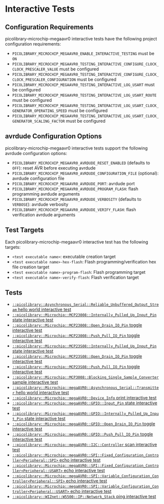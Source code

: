 # Interactive Tests

## Configuration Requirements
picolibrary-microchip-megaavr0 interactive tests have the following project configuration
requirements:
- `PICOLIBRARY_MICROCHIP_MEGAAVR0_ENABLE_INTERACTIVE_TESTING` must be `ON`
- `PICOLIBRARY_MICROCHIP_MEGAAVR0_TESTING_INTERACTIVE_CONFIGURE_CLOCK_CLOCK_PRESCALER_VALUE`
  must be configured
- `PICOLIBRARY_MICROCHIP_MEGAAVR0_TESTING_INTERACTIVE_CONFIGURE_CLOCK_CLOCK_PRESCALER_CONFIGURATION`
  must be configured
- `PICOLIBRARY_MICROCHIP_MEGAAVR0_TESTING_INTERACTIVE_LOG_USART` must be configured
- `PICOLIBRARY_MICROCHIP_MEGAAVR0_TESTING_INTERACTIVE_LOG_USART_ROUTE` must be configured
- `PICOLIBRARY_MICROCHIP_MEGAAVR0_TESTING_INTERACTIVE_LOG_USART_CLOCK_GENERATOR_OPERATING_SPEED`
  must be configured
- `PICOLIBRARY_MICROCHIP_MEGAAVR0_TESTING_INTERACTIVE_LOG_USART_CLOCK_GENERATOR_SCALING_FACTOR`
  must be configured

## avrdude Configuration Options
picolibrary-microchip-megaavr0 interactive tests support the following avrdude
configuration options:
- `PICOLIBRARY_MICROCHIP_MEGAAVR0_AVRDUDE_RESET_ENABLED` (defaults to `OFF`): reset AVR
  before executing avrdude
- `PICOLIBRARY_MICROCHIP_MEGAAVR0_AVRDUDE_CONFIGURATION_FILE` (optional): avrdude
  configuration file
- `PICOLIBRARY_MICROCHIP_MEGAAVR0_AVRDUDE_PORT`: avrdude port
- `PICOLIBRARY_MICROCHIP_MEGAAVR0_AVRDUDE_PROGRAM_FLASH`: flash programming avrdude
  arguments
- `PICOLIBRARY_MICROCHIP_MEGAAVR0_AVRDUDE_VERBOSITY` (defaults to `VERBOSE`): avrdude
  verbosity
- `PICOLIBRARY_MICROCHIP_MEGAAVR0_AVRDUDE_VERIFY_FLASH`: flash verification avrdude
  arguments

## Test Targets
Each picolibrary-microchip-megaavr0 interactive test has the following targets:
- `<test executable name>`: executable creation target
- `<test executable name>-hex-flash`: Flash programming/verification hex file creation
  target
- `<test executable name>-program-flash`: Flash programming target
- `<test executable name>-verify-flash`: Flash verification target

## Tests
- [`::picolibrary::Asynchronous_Serial::Reliable_Unbuffered_Output_Stream` hello world interactive test](test-interactive/picolibrary/asynchronous_serial/reliable_unbuffered_output_stream/hello_world.md)
- [`::picolibrary::Microchip::MCP23008::Internally_Pulled_Up_Input_Pin` state interactive test](test-interactive/picolibrary/microchip/mcp23008/internally_pulled_up_input_pin/state.md)
- [`::picolibrary::Microchip::MCP23008::Open_Drain_IO_Pin` toggle interactive test](test-interactive/picolibrary/microchip/mcp23008/open_drain_io_pin/toggle.md)
- [`::picolibrary::Microchip::MCP23008::Push_Pull_IO_Pin` toggle interactive test](test-interactive/picolibrary/microchip/mcp23008/push_pull_io_pin/toggle.md)
- [`::picolibrary::Microchip::MCP23S08::Internally_Pulled_Up_Input_Pin` state interactive test](test-interactive/picolibrary/microchip/mcp23s08/internally_pulled_up_input_pin/state.md)
- [`::picolibrary::Microchip::MCP23S08::Open_Drain_IO_Pin` toggle interactive test](test-interactive/picolibrary/microchip/mcp23s08/open_drain_io_pin/toggle.md)
- [`::picolibrary::Microchip::MCP23S08::Push_Pull_IO_Pin` toggle interactive test](test-interactive/picolibrary/microchip/mcp23s08/push_pull_io_pin/toggle.md)
- [`::picolibrary::Microchip::MCP3008::Blocking_Single_Sample_Converter` sample interactive test](test-interactive/picolibrary/microchip/mcp3008/blocking_single_sample_converter/sample.md)
- [`::picolibrary::Microchip::megaAVR0::Asynchronous_Serial::Transmitter` hello world interactive test](test-interactive/picolibrary/microchip/megaavr0/asynchronous_serial/transmitter/hello_world.md)
- [`::picolibrary::Microchip::megaAVR0::Device_Info` print interactive test](test-interactive/picolibrary/microchip/megaavr0/device_info/print.md)
- [`::picolibrary::Microchip::megaAVR0::GPIO::Input_Pin` state interactive test](test-interactive/picolibrary/microchip/megaavr0/gpio/input_pin/state.md)
- [`::picolibrary::Microchip::megaAVR0::GPIO::Internally_Pulled_Up_Input_Pin` state interactive test](test-interactive/picolibrary/microchip/megaavr0/gpio/internally_pulled_up_input_pin/state.md)
- [`::picolibrary::Microchip::megaAVR0::GPIO::Open_Drain_IO_Pin` toggle interactive test](test-interactive/picolibrary/microchip/megaavr0/gpio/open_drain_io_pin/toggle.md)
- [`::picolibrary::Microchip::megaAVR0::GPIO::Push_Pull_IO_Pin` toggle interactive test](test-interactive/picolibrary/microchip/megaavr0/gpio/push_pull_io_pin/toggle.md)
- [`::picolibrary::Microchip::megaAVR0::I2C::Controller` scan interactive test](test-interactive/picolibrary/microchip/megaavr0/i2c/controller/scan.md)
- [`::picolibrary::Microchip::megaAVR0::SPI::Fixed_Configuration_Controller<Peripheral::SPI>` echo interactive test](test-interactive/picolibrary/microchip/megaavr0/spi/fixed_configuration_controller-spi/echo.md)
- [`::picolibrary::Microchip::megaAVR0::SPI::Fixed_Configuration_Controller<Peripheral::USART>` echo interactive test](test-interactive/picolibrary/microchip/megaavr0/spi/fixed_configuration_controller-usart/echo.md)
- [`::picolibrary::Microchip::megaAVR0::SPI::Variable_Configuration_Controller<Peripheral::SPI>` echo interactive test](test-interactive/picolibrary/microchip/megaavr0/spi/variable_configuration_controller-spi/echo.md)
- [`::picolibrary::Microchip::megaAVR0::SPI::Variable_Configuration_Controller<Peripheral::USART>` echo interactive test](test-interactive/picolibrary/microchip/megaavr0/spi/variable_configuration_controller-usart/echo.md)
- [`::picolibrary::WIZnet::W5500::IP::Network_Stack` ping interactive test](test-interactive/picolibrary/wiznet/w5500/ip/network_stack/ping.md)

